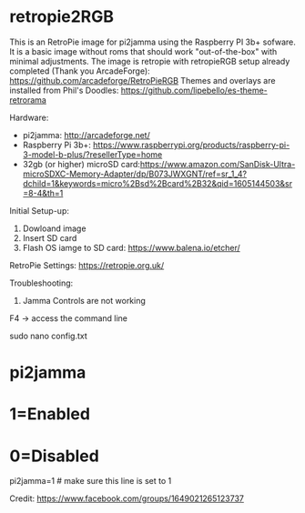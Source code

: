 # retropie2RGB

This is an RetroPie image for pi2jamma using the Raspberry PI 3b+ sofware.  It is a basic image without roms that should work "out-of-the-box" with minimal adjustments.  The image is retropie with retropieRGB setup already completed (Thank you ArcadeForge):  https://github.com/arcadeforge/RetroPieRGB
Themes and overlays are installed from Phil's Doodles:  https://github.com/lipebello/es-theme-retrorama

Hardware:
- pi2jamma:  http://arcadeforge.net/
- Raspberry Pi 3b+:  https://www.raspberrypi.org/products/raspberry-pi-3-model-b-plus/?resellerType=home
- 32gb (or higher) microSD card:https://www.amazon.com/SanDisk-Ultra-microSDXC-Memory-Adapter/dp/B073JWXGNT/ref=sr_1_4?dchild=1&keywords=micro%2Bsd%2Bcard%2B32&qid=1605144503&sr=8-4&th=1

Initial Setup-up:
1. Dowloand image
2. Insert SD card
3. Flash OS iamge to SD card:  https://www.balena.io/etcher/

RetroPie Settings:
https://retropie.org.uk/

Troubleshooting:

1.  Jamma Controls are not working

F4 -> access the command line

sudo nano config.txt

# pi2jamma
# 1=Enabled
# 0=Disabled
pi2jamma=1   # make sure this line is set to 1


Credit:  https://www.facebook.com/groups/1649021265123737
